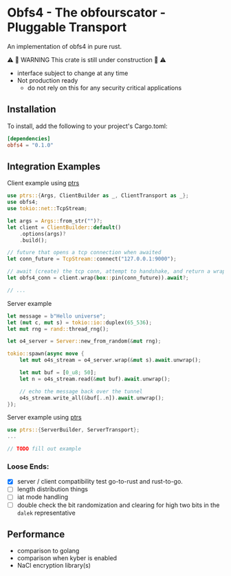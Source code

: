 # Obfs4 - The obfourscator - Pluggable Transport


An implementation of obfs4 in pure rust. 

⚠️  🚧 WARNING This crate is still under construction 🚧 ⚠️
- interface subject to change at any time 
- Not production ready
  - do not rely on this for any security critical applications

## Installation

To install, add the following to your project's Cargo.toml:

```toml ignore
[dependencies]
obfs4 = "0.1.0"
```

## Integration Examples


Client example using [ptrs](../ptrs)

```rs
use ptrs::{Args, ClientBuilder as _, ClientTransport as _};
use obfs4;
use tokio::net::TcpStream;

let args = Args::from_str("")?;
let client = ClientBuilder::default()
    .options(args)?
    .build();

// future that opens a tcp connection when awaited
let conn_future = TcpStream::connect("127.0.0.1:9000");

// await (create) the tcp conn, attempt to handshake, and return a wrapped Read/Write object on success.
let obfs4_conn = client.wrap(box::pin(conn_future)).await?;

// ...
```


Server example

```rs
let message = b"Hello universe";
let (mut c, mut s) = tokio::io::duplex(65_536);
let mut rng = rand::thread_rng();

let o4_server = Server::new_from_random(&mut rng);

tokio::spawn(async move {
    let mut o4s_stream = o4_server.wrap(&mut s).await.unwrap();

    let mut buf = [0_u8; 50];
    let n = o4s_stream.read(&mut buf).await.unwrap();

    // echo the message back over the tunnel
    o4s_stream.write_all(&buf[..n]).await.unwrap();
});
```

Server example using [ptrs](../ptrs)

```rs
use ptrs::{ServerBuilder, ServerTransport};
...

// TODO fill out example
```

### Loose Ends:

- [X] server / client compatibility test go-to-rust and rust-to-go.
- [ ] length distribution things
- [ ] iat mode handling
- [ ] double check the bit randomization and clearing for high two bits in the `dalek` representative

## Performance

- comparison to golang
- comparison when kyber is enabled
- NaCl encryption library(s)


